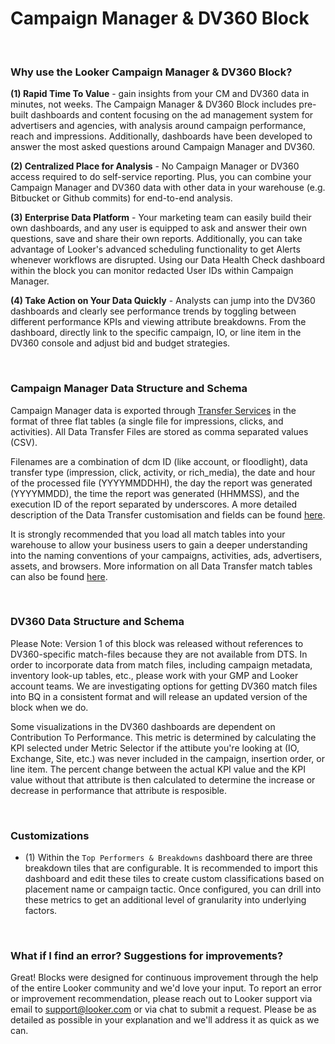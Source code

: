 # Campaign Manager & DV360 Block

<br>

### Why use the Looker Campaign Manager & DV360 Block?
**(1) Rapid Time To Value** - gain insights from your CM and DV360 data in minutes, not weeks. The Campaign Manager & DV360 Block includes pre-built dashboards and content focusing on the ad management system for advertisers and agencies, with analysis around campaign performance, reach and impressions. Additionally, dashboards have been developed to answer the most asked questions around Campaign Manager and DV360.

**(2) Centralized Place for Analysis** -  No Campaign Manager or DV360 access required to do self-service reporting. Plus, you can combine your Campaign Manager and DV360 data with other data in your warehouse (e.g. Bitbucket or Github commits) for end-to-end analysis.

**(3) Enterprise Data Platform** - Your marketing team can easily build their own dashboards, and any user is equipped to ask and answer their own questions, save and share their own reports. Additionally, you can take advantage of Looker's advanced scheduling functionality to get Alerts whenever workflows are disrupted. Using our Data Health Check dashboard within the block you can monitor redacted User IDs within Campaign Manager.

**(4) Take Action on Your Data Quickly**  - Analysts can jump into the DV360 dashboards and clearly see performance trends by toggling between different performance KPIs and viewing attribute breakdowns. From the dashboard, directly link to the specific campaign, IO, or line item in the DV360 console and adjust bid and budget strategies.

<br>

### Campaign Manager Data Structure and Schema

Campaign Manager data is exported through [Transfer Services](https://cloud.google.com/bigquery-transfer/docs/doubleclick-campaign-transfer) in the format of three flat tables (a single file for impressions, clicks, and activities). All Data Transfer Files are stored as comma separated values (CSV).

Filenames are a combination of dcm ID (like account, or floodlight), data transfer type (impression, click, activity, or rich_media), the date and hour of the processed file (YYYYMMDDHH), the day the report was generated (YYYYMMDD), the time the report was generated (HHMMSS), and the execution ID of the report separated by underscores. A more detailed description of the Data Transfer customisation and fields can be found [here](https://developers.google.com/doubleclick-advertisers/dtv2/reference/file-format).

It is strongly recommended that you load all match tables into your warehouse to allow your business users to gain a deeper understanding into the naming conventions of your campaigns, activities, ads, advertisers, assets, and browsers. More information on all Data Transfer match tables can also be found [here](https://developers.google.com/doubleclick-advertisers/dtv2/reference/match-tables).

<br>

### DV360 Data Structure and Schema

Please Note: Version 1 of this block was released without references to DV360-specific match-files because they are not available from DTS. In order to incorporate data from match files, including campaign metadata, inventory look-up tables, etc., please work with your GMP and Looker account teams. We are investigating options for getting DV360 match files into BQ in a consistent format and will release an updated version of the block when we do.

Some visualizations in the DV360 dashboards are dependent on Contribution To Performance. This metric is determined by calculating the KPI selected under Metric Selector if the attibute you're looking at (IO, Exchange, Site, etc.) was never included in the campaign, insertion order, or line item. The percent change between the actual KPI value and the KPI value without that attribute is then calculated to determine the increase or decrease in performance that attribute is resposible.

<br>

<!--### Campaign Manager Block Structure-->

<!--Insert overview of block structure here.-->

<!--<br>-->

### Customizations

 * (1) Within the ```Top Performers & Breakdowns``` dashboard there are three breakdown tiles that are configurable. It is recommended to import this dashboard and edit these tiles to create custom classifications based on placement name or campaign tactic. Once configured, you  can drill into these metrics to get an additional level of granularity into underlying factors.

<br>

### What if I find an error? Suggestions for improvements?

Great! Blocks were designed for continuous improvement through the help of the entire Looker community and we'd love your input. To report an error or improvement recommendation, please reach out to Looker support via email to support@looker.com or via chat to submit a request. Please be as detailed as possible in your explanation and we'll address it as quick as we can.
